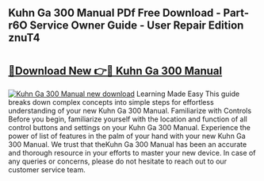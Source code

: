## Kuhn Ga 300 Manual PDf Free Download - Part-r6O Service Owner Guide - User Repair Edition znuT4

# <h2><a href="http://bc60898.oget.top/?id=Kuhn+Ga+300+Manual">🔗Download New 👉🔴 Kuhn Ga 300 Manual</a></h2>

[![Kuhn Ga 300 Manual new download](https://i.imgur.com/5g1atiW.png)](http://bc60898.oget.top/?id=Kuhn+Ga+300+Manual)
Learning Made Easy This guide breaks down complex concepts into simple steps for effortless understanding of your new Kuhn Ga 300 Manual. Familiarize with Controls Before you begin, familiarize yourself with the location and function of all control buttons and settings on your Kuhn Ga 300 Manual. Experience the power of list of features in the palm of your hand with your new Kuhn Ga 300 Manual. We trust that theKuhn Ga 300 Manual has been an accurate and thorough resource in your efforts to master your new device. In case of any queries or concerns, please do not hesitate to reach out to our customer service team.
